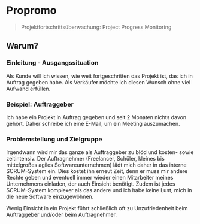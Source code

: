 # Propromo

> Projektfortschrittsüberwachung: Project Progress Monitoring

## Warum?

### Einleitung - Ausgangssituation

Als Kunde will ich wissen, wie weit fortgeschritten das Projekt ist, das ich in Auftrag gegeben habe. Als Verkäufer möchte ich diesen Wunsch ohne viel Aufwand erfüllen.

### Beispiel: Auftraggeber

Ich habe ein Projekt in Auftrag gegeben und seit 2 Monaten nichts davon gehört. Daher schreibe ich eine E-Mail, um ein Meeting auszumachen.

### Problemstellung und Zielgruppe

Irgendwann wird mir das ganze als Auftraggeber zu blöd und kosten- sowie zeitintensiv. Der Auftragnehmer (Freelancer, Schüler, kleines bis mittelgroßes agiles Softwareunternehmen) lädt mich daher in das interne SCRUM-System ein. Dies kostet ihn erneut Zeit, denn er muss mir andere Rechte geben und eventuell immer wieder einen Mitarbeiter meines Unternehmens einladen, der auch Einsicht benötigt. Zudem ist jedes SCRUM-System komplexer als das andere und ich habe keine Lust, mich in die neue Software einzugewöhnen.

Wenig Einsicht in ein Projekt führt schließlich oft zu Unzufriedenheit beim Auftraggeber und/oder beim Auftragnehmer.
